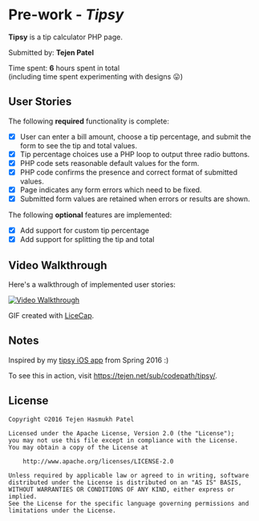 # Pre-work - *Tipsy*

**Tipsy** is a tip calculator PHP page.

Submitted by: **Tejen Patel**

Time spent: **6** hours spent in total  
(including time spent experimenting with designs :stuck_out_tongue:)

## User Stories

The following **required** functionality is complete:
* [x] User can enter a bill amount, choose a tip percentage, and submit the form to see the tip and total values.
* [x] Tip percentage choices use a PHP loop to output three radio buttons.
* [x] PHP code sets reasonable default values for the form.
* [x] PHP code confirms the presence and correct format of submitted values.
* [x] Page indicates any form errors which need to be fixed.
* [x] Submitted form values are retained when errors or results are shown.

The following **optional** features are implemented:
* [x] Add support for custom tip percentage
* [x] Add support for splitting the tip and total

## Video Walkthrough

Here's a walkthrough of implemented user stories:

[<img src='http://img.tejen.net/fca82ddbbb500152c0aae8be1f6e7380.gif' title='Video Walkthrough' width='' alt='Video Walkthrough' />](https://tejen.net/sub/codepath/tipsy/)

GIF created with [LiceCap](http://www.cockos.com/licecap/).

## Notes

Inspired by my [tipsy iOS app](https://github.com/tejen/codepath-tipsy) from Spring 2016 :)

To see this in action, visit https://tejen.net/sub/codepath/tipsy/.

## License

    Copyright ©2016 Tejen Hasmukh Patel

    Licensed under the Apache License, Version 2.0 (the "License");
    you may not use this file except in compliance with the License.
    You may obtain a copy of the License at

        http://www.apache.org/licenses/LICENSE-2.0

    Unless required by applicable law or agreed to in writing, software
    distributed under the License is distributed on an "AS IS" BASIS,
    WITHOUT WARRANTIES OR CONDITIONS OF ANY KIND, either express or implied.
    See the License for the specific language governing permissions and
    limitations under the License.
